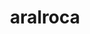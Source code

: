 ---
title: aralroca
github: https://github.com/aralroca
mode: light
transition: 1s
score: 75.1
archetype:
- Minimalistic
---